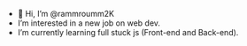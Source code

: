 - 👋 Hi, I’m @rammroumm2K
-  I’m interested in a new job on web dev.
-  I’m currently learning full stuck js (Front-end and Back-end).
